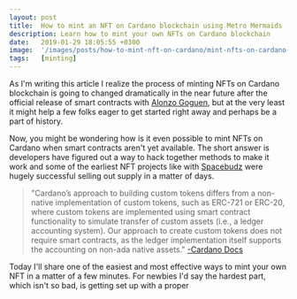 ```yaml
---
layout: post
title:  How to mint an NFT on Cardano blockchain using Metro Mermaids
description: Learn how to mint your own NFTs on Cardano blockchain
date:   2019-01-29 18:05:55 +0300
image:  '/images/posts/how-to-mint-nft-on-cardano/mint-nfts-on-cardano-blockchain.png'
tags:   [minting]
---
```

As I'm writing this article I realize the process of minting NFTs on Cardano blockchain is going to changed dramatically in the near future after the official release of smart contracts with [Alonzo Goguen](https://roadmap.cardano.org/en/goguen/), but at the very least it might help a few folks eager to get started right away and perhaps be a part of history.

Now, you might be wondering how is it even possible to mint NFTs on Cardano when smart contracts aren't yet available. The short answer is developers have figured out a way to hack together methods to make it work and some of the earliest NFT projects like with [Spacebudz](https://spacebudz.io) were hugely successful selling out supply in a matter of days.

> "Cardano’s approach to building custom tokens differs from a non-native implementation of custom tokens, such as ERC-721 or ERC-20, where custom tokens are implemented using smart contract functionality to simulate transfer of custom assets (i.e., a ledger accounting system). Our approach to create custom tokens does not require smart contracts, as the ledger implementation itself supports the accounting on non-ada native assets." [-Cardano Docs](https://cardano-ledger.readthedocs.io/en/latest/explanations/faq.html#cardano-native-tokens-vs-erc)

Today I'll share one of the easiest and most effective ways to mint your own NFT in a matter of a few minutes. For newbies I'd say the hardest part, which isn't so bad, is getting set up with a proper 

